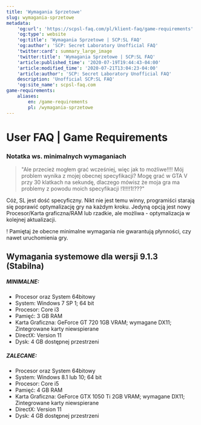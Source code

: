 ```yaml
---
title: 'Wymagania Sprzetowe'
slug: wymagania-sprzetowe
metadata:
    'og:url': 'https://scpsl-faq.com/pl/klient-faq/game-requirements'
    'og:type': website
    'og:title': 'Wymagania Sprzetowe | SCP:SL FAQ'
    'og:author': 'SCP: Secret Laboratory Unofficial FAQ'
    'twitter:card': summary_large_image
    'twitter:title': 'Wymagania Sprzetowe | SCP:SL FAQ'
    'article:published_time': '2020-07-19T19:44:43-04:00'
    'article:modified_time': '2020-07-21T13:04:23-04:00'
    'article:author': 'SCP: Secret Laboratory Unofficial FAQ'
    description: 'Unofficial SCP:SL FAQ'
    'og:site_name': scpsl-faq.com
game-requirements:
    aliases:
        en: /game-requirements
        pl: /wymagania-sprzetowe
---
```


# **User FAQ | Game Requirements**

### Notatka ws. minimalnych wymaganiach

> "Ale przecież mogłem grać wcześniej, więc jak to możliwe!!!! Mój problem wynika z mojej obecnej specyfikacji? Mogę grać w GTA V przy 30 klatkach na sekundę, dlaczego mówisz że moja gra ma problemy z powodu moich specyfikacji !1!!!!1!???"</cite>

Cóż, SL jest dość specyficzny. Nikt nie jest temu winny, programiści starają się poprawić optymalizację gry na każdym kroku. Jedyną opcją jest nowy Procesor/Karta graficzna/RAM lub rzadkie, ale możliwa - optymalizacja w kolejnej aktualizacji.

! Pamiętaj że obecne minimalne wymagania nie gwarantują płynności, czy nawet uruchomienia gry.
## **Wymagania systemowe dla wersji 9.1.3 (Stabilna)**
##### MINIMALNE:
- Procesor oraz System 64bitowy
- System: Windows 7 SP 1; 64 bit
- Procesor: Core i3
- Pamięć: 3 GB RAM
- Karta Graficzna: GeForce GT 720 1GB VRAM; wymagane DX11; Zintegrowane karty niewspierane
- DirectX: Version 11
- Dysk: 4 GB dostępnej przestrzeni

##### ZALECANE:
- Procesor oraz System 64bitowy
- System: Windows 8.1 lub 10; 64 bit
- Procesor: Core i5
- Pamięć: 4 GB RAM
- Karta Graficzna: GeForce GTX 1050 Ti 2GB VRAM; wymagane DX11; Zintegrowane karty niewspierane
- DirectX: Version 11
- Dysk: 4 GB dostępnej przestrzeni



